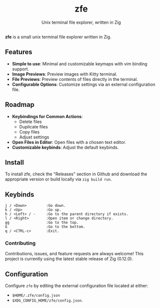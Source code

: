 <h1 align="center">
    zfe
</h1>

<div align="center">Unix terminal file explorer, written in Zig</div>

<br>

**zfe** is a small unix terminal file explorer written in Zig. 

## Features
- **Simple to use**: Minimal and customizable keymaps with vim binding support.
- **Image Previews**: Preview images with Kitty terminal.
- **File Previews**: Preview contents of files directly in the terminal.
- **Configurable Options**: Customize settings via an external configuration file.

## Roadmap
- **Keybindings for Common Actions**:
  - Delete files
  - Duplicate files
  - Copy files
  - Adjust settings
- **Open Files in Editor**: Open files with a chosen text editor.
- **Customizable keybinds**: Adjust the default keybinds.

## Install
To install zfe, check the "Releases" section in Github and download the 
appropriate version or build locally via `zig build run`.

## Keybinds
```
j / <Down>         :Go down.
k / <Up>           :Go up.
h / <Left> / -     :Go to the parent directory if exists.
l / <Right>        :Open item or change directory.
gg                 :Go to the top.
G                  :Go to the bottom.
q / <CTRL-c>       :Exit.
```

### Contributing
Contributions, issues, and feature requests are always welcome! This project is
currently using the latest stable release of Zig (0.12.0).

## Configuration
Configure `zfe` by editing the external configuration file located at either:
- `$HOME/.zfe/config.json`
- `$XDG_CONFIG_HOME/zfe/config.json`.
